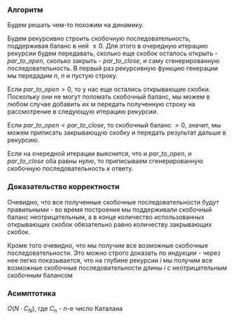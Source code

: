 ### Алгоритм
Будем решать чем-то похожим на динамику.

Будем рекурсивно строить скобочную последовательность, поддерживая баланс в ней $\leq 0$. Для этого в очередную итерацию рекурсии будем передавать, сколько еще скобок осталось открыть - $par\_to\_open$, сколько закрыть - $par\_to\_close$, и саму сгенерированную последовательность. В первый раз рекурсивную функцию генерации мы передадим $n$, $n$ и пустую строку.

Если $par\_to\_open > 0$, то у нас еще остались открывающие скобки. Поскольку они не могут поломать скобочный баланс, мы можем в любом случае добавить их м передать полученную строку на рассмотрение в следующую итерацию рекурсии.

Если $par\_to\_open < par\_to\_close$, то скобочный баланс $> 0$, значит, мы можем приписать закрывающую скобку и передать результат дальше в рекурсию.

Если на очередной итерации выяснится, что и $par\_to\_open$, и $par\_to\_close$ оба равны нулю, то приписываем сгенерированную скобочную последовательность к ответу.


### Доказательство корректности
Очевидно, что все полученные скобочные последовательности будут правильными - во время построения мы поддерживали скобочный баланс неотрицательным, а в конце количество использованных открывающих скобок обязательно равно количеству закрывающих скобок.

Кроме того очевидно, что мы получим все возможные скобочные последовательности. Это можно строго доказать по индукции - через нее легко показывается, что на глубине рекурсии $i$ мы получим все возможные скобочные последовательности длины $i$ с неотрицательным скобочным балансом


### Асимптотика
$O(N \cdot C_N)$, где $C_n$ - $n$-е число Каталана